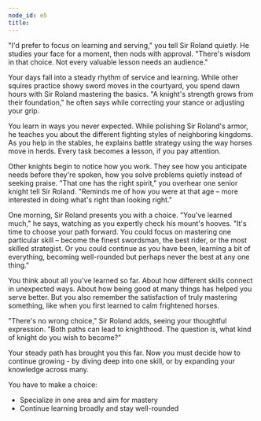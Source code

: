 ```yaml
---
node_id: e5
title: 
---
```


"I'd prefer to focus on learning and serving," you tell Sir Roland quietly. He studies your face for a moment, then nods with approval. "There's wisdom in that choice. Not every valuable lesson needs an audience."

Your days fall into a steady rhythm of service and learning. While other squires practice showy sword moves in the courtyard, you spend dawn hours with Sir Roland mastering the basics. "A knight's strength grows from their foundation," he often says while correcting your stance or adjusting your grip.

You learn in ways you never expected. While polishing Sir Roland's armor, he teaches you about the different fighting styles of neighboring kingdoms. As you help in the stables, he explains battle strategy using the way horses move in herds. Every task becomes a lesson, if you pay attention.

Other knights begin to notice how you work. They see how you anticipate needs before they're spoken, how you solve problems quietly instead of seeking praise. "That one has the right spirit," you overhear one senior knight tell Sir Roland. "Reminds me of how you were at that age – more interested in doing what's right than looking right."

One morning, Sir Roland presents you with a choice. "You've learned much," he says, watching as you expertly check his mount's hooves. "It's time to choose your path forward. You could focus on mastering one particular skill – become the finest swordsman, the best rider, or the most skilled strategist. Or you could continue as you have been, learning a bit of everything, becoming well-rounded but perhaps never the best at any one thing."

You think about all you've learned so far. About how different skills connect in unexpected ways. About how being good at many things has helped you serve better. But you also remember the satisfaction of truly mastering something, like when you first learned to calm frightened horses.

"There's no wrong choice," Sir Roland adds, seeing your thoughtful expression. "Both paths can lead to knighthood. The question is, what kind of knight do you wish to become?"

Your steady path has brought you this far. Now you must decide how to continue growing - by diving deep into one skill, or by expanding your knowledge across many.

You have to make a choice:
- Specialize in one area and aim for mastery
- Continue learning broadly and stay well-rounded
